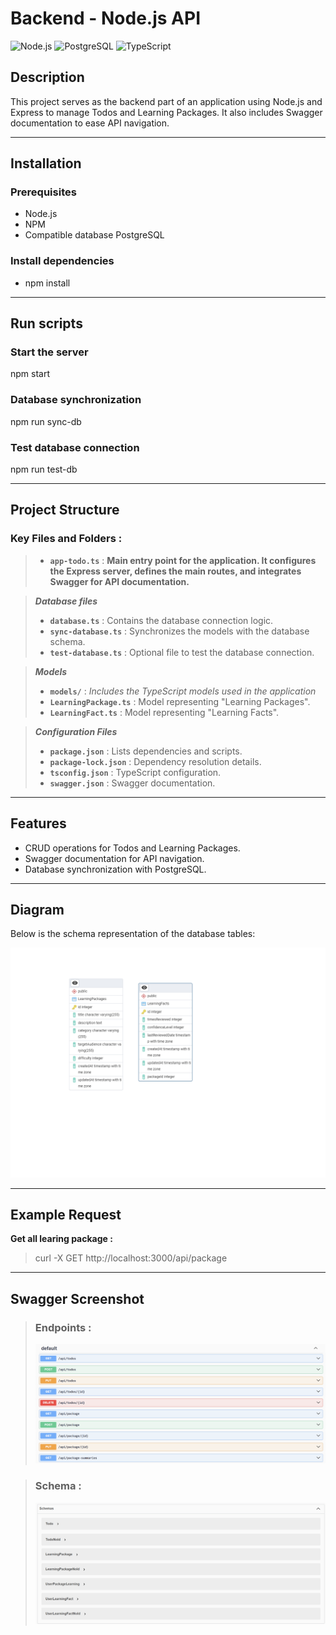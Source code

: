 # Backend - Node.js API

![Node.js](https://img.shields.io/badge/Node.js-v16%2B-green)
![PostgreSQL](https://img.shields.io/badge/PostgreSQL-v12%2B-blue)
![TypeScript](https://img.shields.io/badge/TypeScript-5.7.3-red)

## Description

This project serves as the backend part of an application using Node.js and Express to manage Todos and Learning Packages. It also includes Swagger documentation to ease API navigation.

---

## Installation

### Prerequisites
- Node.js
- NPM
- Compatible database PostgreSQL

### Install dependencies
- npm install

---

## Run scripts

### Start the server
npm start

### Database synchronization
npm run sync-db

### Test database connection
npm run test-db

---

## Project Structure

### Key Files and Folders :

>- **`app-todo.ts`** : **Main entry point for the application. It configures the Express server, defines the main routes, and integrates Swagger for API documentation.**

> ***Database files*** 
>- **`database.ts`** : Contains the database connection logic.
>- **`sync-database.ts`** : Synchronizes the models with the database schema.
>- **`test-database.ts`** : Optional file to test the database connection.

> ***Models***
>- **`models/`** : *Includes the TypeScript models used in the application*
>- **`LearningPackage.ts`** : Model representing "Learning Packages".
>- **`LearningFact.ts`** : Model representing "Learning Facts".

> ***Configuration Files***
>- **`package.json`** : Lists dependencies and scripts.
>- **`package-lock.json`** : Dependency resolution details.
>- **`tsconfig.json`** : TypeScript configuration.
>- **`swagger.json`** : Swagger documentation.

---

## Features
- CRUD operations for Todos and Learning Packages.
- Swagger documentation for API navigation.
- Database synchronization with PostgreSQL.

---

## Diagram

Below is the schema representation of the database tables:

![](assets/schema_table.png)

---

## Example Request

**Get all learing package :**

> curl -X GET http://localhost:3000/api/package

---

## Swagger Screenshot

>### Endpoints :
>![](assets/swagger_endpoints.png)

>###  Schema :
>![](assets/swagger_schema.png)

